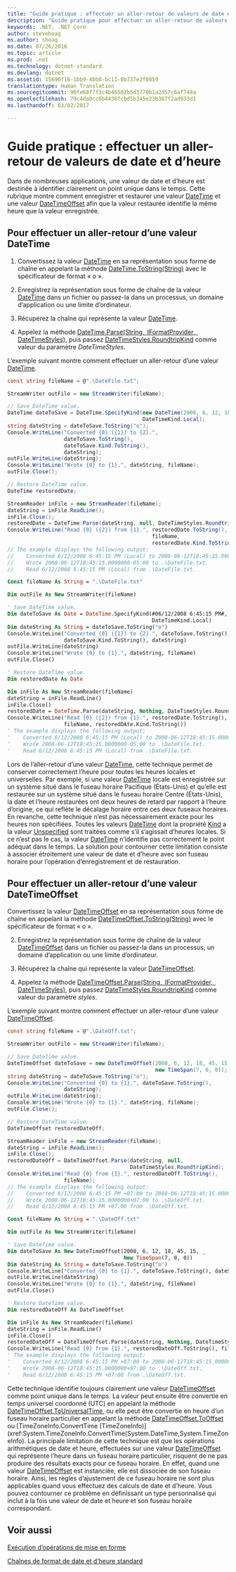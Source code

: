 ```yaml
---
title: "Guide pratique : effectuer un aller-retour de valeurs de date et d’heure"
description: "Guide pratique pour effectuer un aller-retour de valeurs de date et d’heure"
keywords: .NET, .NET Core
author: stevehoag
ms.author: shoag
ms.date: 07/26/2016
ms.topic: article
ms.prod: .net
ms.technology: dotnet-standard
ms.devlang: dotnet
ms.assetid: 15690f18-1bb9-4bb8-bc11-0b737e2f0859
translationtype: Human Translation
ms.sourcegitcommit: 90fe68f7f3c4b46502b5d3770b1a2d57c6af748a
ms.openlocfilehash: 79c4da0cc6b4436fcbd5b345e23b387f2ad933d1
ms.lasthandoff: 03/02/2017

---
```


# <a name="how-to-round-trip-date-and-time-values"></a>Guide pratique : effectuer un aller-retour de valeurs de date et d’heure

Dans de nombreuses applications, une valeur de date et d’heure est destinée à identifier clairement un point unique dans le temps. Cette rubrique montre comment enregistrer et restaurer une valeur [DateTime](xref:System.DateTime) et une valeur [DateTimeOffset](xref:System.DateTimeOffset) afin que la valeur restaurée identifie la même heure que la valeur enregistrée.

## <a name="to-round-trip-a-datetime-value"></a>Pour effectuer un aller-retour d’une valeur DateTime

1. Convertissez la valeur [DateTime](xref:System.DateTime) en sa représentation sous forme de chaîne en appelant la méthode [DateTime.ToString(String)](xref:System.DateTime.ToString(System.String)) avec le spécificateur de format « o ».

2. Enregistrez la représentation sous forme de chaîne de la valeur [DateTime](xref:System.DateTime) dans un fichier ou passez-la dans un processus, un domaine d’application ou une limite d’ordinateur.

3. Récupérez la chaîne qui représente la valeur [DateTime](xref:System.DateTime).

4. Appelez la méthode [DateTime.Parse(String, IFormatProvider, DateTimeStyles)](xref:System.DateTime.Parse(System.String,System.IFormatProvider,System.Globalization.DateTimeStyles)), puis passez [DateTimeStyles.RoundtripKind](xref:System.Globalization.DateTimeStyles.RoundtripKind) comme valeur du paramètre *DateTimeStyles*.

L’exemple suivant montre comment effectuer un aller-retour d’une valeur [DateTime](xref:System.DateTime).

```csharp
const string fileName = @".\DateFile.txt";

StreamWriter outFile = new StreamWriter(fileName);

// Save DateTime value.
DateTime dateToSave = DateTime.SpecifyKind(new DateTime(2008, 6, 12, 18, 45, 15), 
                                           DateTimeKind.Local);
string dateString = dateToSave.ToString("o");      
Console.WriteLine("Converted {0} ({1}) to {2}.", 
                  dateToSave.ToString(), 
                  dateToSave.Kind.ToString(), 
                  dateString);      
outFile.WriteLine(dateString);
Console.WriteLine("Wrote {0} to {1}.", dateString, fileName);
outFile.Close();

// Restore DateTime value.
DateTime restoredDate;

StreamReader inFile = new StreamReader(fileName);
dateString = inFile.ReadLine();
inFile.Close();
restoredDate = DateTime.Parse(dateString, null, DateTimeStyles.RoundtripKind);
Console.WriteLine("Read {0} ({2}) from {1}.", restoredDate.ToString(), 
                                              fileName, 
                                              restoredDate.Kind.ToString());
// The example displays the following output:
//    Converted 6/12/2008 6:45:15 PM (Local) to 2008-06-12T18:45:15.0000000-05:00.
//    Wrote 2008-06-12T18:45:15.0000000-05:00 to .\DateFile.txt.
//    Read 6/12/2008 6:45:15 PM (Local) from .\DateFile.txt.
```

```vb
Const fileName As String = ".\DateFile.txt"

Dim outFile As New StreamWriter(fileName)

' Save DateTime value.
Dim dateToSave As Date = DateTime.SpecifyKind(#06/12/2008 6:45:15 PM#, _
                                              DateTimeKind.Local)
Dim dateString As String = dateToSave.ToString("o")      
Console.WriteLine("Converted {0} ({1}) to {2}.", dateToSave.ToString(), _
                  dateToSave.Kind.ToString(), dateString)      
outFile.WriteLine(dateString)
Console.WriteLine("Wrote {0} to {1}.", dateString, fileName)
outFile.Close()   

' Restore DateTime value.
Dim restoredDate As Date

Dim inFile As New StreamReader(fileName)
dateString = inFile.ReadLine()
inFile.Close()
restoredDate = DateTime.Parse(dateString, Nothing, DateTimeStyles.RoundTripKind)
Console.WriteLine("Read {0} ({2}) from {1}.", restoredDate.ToString(), _
                  fileName, restoredDAte.Kind.ToString())
' The example displays the following output:
'    Converted 6/12/2008 6:45:15 PM (Local) to 2008-06-12T18:45:15.0000000-05:00.
'    Wrote 2008-06-12T18:45:15.0000000-05:00 to .\DateFile.txt.
'    Read 6/12/2008 6:45:15 PM (Local) from .\DateFile.txt.
```

Lors de l’aller-retour d’une valeur [DateTime](xref:System.DateTime), cette technique permet de conserver correctement l’heure pour toutes les heures locales et universelles. Par exemple, si une valeur [DateTime](xref:System.DateTime) locale est enregistrée sur un système situé dans le fuseau horaire Pacifique (États-Unis) et qu’elle est restaurée sur un système situé dans le fuseau horaire Centre (États-Unis), la date et l’heure restaurées ont deux heures de retard par rapport à l’heure d’origine, ce qui reflète le décalage horaire entre ces deux fuseaux horaires. En revanche, cette technique n’est pas nécessairement exacte pour les heures non spécifiées. Toutes les valeurs [DateTime](xref:System.DateTime) dont la propriété [Kind](xref:System.DateTime.Kind) a la valeur [Unspecified](xref:System.DateTimeKind.Unspecified) sont traitées comme s’il s’agissait d’heures locales. Si ce n’est pas le cas, la valeur [DateTime](xref:System.DateTime) n’identifie pas correctement le point adéquat dans le temps. La solution pour contourner cette limitation consiste à associer étroitement une valeur de date et d’heure avec son fuseau horaire pour l’opération d’enregistrement et de restauration.

## <a name="to-round-trip-a-datetimeoffset-value"></a>Pour effectuer un aller-retour d’une valeur DateTimeOffset

Convertissez la valeur [DateTimeOffset](xref:System.DateTimeOffset) en sa représentation sous forme de chaîne en appelant la méthode [DateTimeOffset.ToString(String)](xref:System.DateTimeOffset.ToString(System.String)) avec le spécificateur de format « o ».

2. Enregistrez la représentation sous forme de chaîne de la valeur [DateTimeOffset](xref:System.DateTimeOffset) dans un fichier ou passez-la dans un processus, un domaine d’application ou une limite d’ordinateur.

3. Récupérez la chaîne qui représente la valeur [DateTimeOffset](xref:System.DateTimeOffset).

4. Appelez la méthode [DateTimeOffset.Parse(String, IFormatProvider, DateTimeStyles)](xref:System.DateTimeOffset.Parse(System.String,System.IFormatProvider,System.Globalization.DateTimeStyles)), puis passez [DateTimeStyles.RoundtripKind](xref:System.Globalization.DateTimeStyles.RoundtripKind) comme valeur du paramètre *styles*.

L’exemple suivant montre comment effectuer un aller-retour d’une valeur [DateTimeOffset](xref:System.DateTimeOffset).

```csharp
const string fileName = @".\DateOff.txt";

StreamWriter outFile = new StreamWriter(fileName);

// Save DateTime value.
DateTimeOffset dateToSave = new DateTimeOffset(2008, 6, 12, 18, 45, 15, 
                                               new TimeSpan(7, 0, 0));
string dateString = dateToSave.ToString("o");      
Console.WriteLine("Converted {0} to {1}.", dateToSave.ToString(), 
                  dateString);      
outFile.WriteLine(dateString);
Console.WriteLine("Wrote {0} to {1}.", dateString, fileName);
outFile.Close();

// Restore DateTime value.
DateTimeOffset restoredDateOff;

StreamReader inFile = new StreamReader(fileName);
dateString = inFile.ReadLine();
inFile.Close();
restoredDateOff = DateTimeOffset.Parse(dateString, null, 
                                       DateTimeStyles.RoundtripKind);
Console.WriteLine("Read {0} from {1}.", restoredDateOff.ToString(), 
                  fileName);
// The example displays the following output:
//    Converted 6/12/2008 6:45:15 PM +07:00 to 2008-06-12T18:45:15.0000000+07:00.
//    Wrote 2008-06-12T18:45:15.0000000+07:00 to .\DateOff.txt.
//    Read 6/12/2008 6:45:15 PM +07:00 from .\DateOff.txt.
```

```vb
Const fileName As String = ".\DateOff.txt"

Dim outFile As New StreamWriter(fileName)

' Save DateTime value.
Dim dateToSave As New DateTimeOffset(2008, 6, 12, 18, 45, 15, _
                                     New TimeSpan(7, 0, 0))
Dim dateString As String = dateToSave.ToString("o")      
Console.WriteLine("Converted {0} to {1}.", dateToSave.ToString(), dateString)      
outFile.WriteLine(dateString)
Console.WriteLine("Wrote {0} to {1}.", dateString, fileName)
outFile.Close()   

' Restore DateTime value.
Dim restoredDateOff As DateTimeOffset

Dim inFile As New StreamReader(fileName)
dateString = inFile.ReadLine()
inFile.Close()
restoredDateOff = DateTimeOffset.Parse(dateString, Nothing, DateTimeStyles.RoundTripKind)
Console.WriteLine("Read {0} from {1}.", restoredDateOff.ToString(), fileName)
' The example displays the following output:
'    Converted 6/12/2008 6:45:15 PM +07:00 to 2008-06-12T18:45:15.0000000+07:00.
'    Wrote 2008-06-12T18:45:15.0000000+07:00 to .\DateOff.txt.
'    Read 6/12/2008 6:45:15 PM +07:00 from .\DateOff.txt.
```

Cette technique identifie toujours clairement une valeur [DateTimeOffset](xref:System.DateTimeOffset) comme point unique dans le temps. La valeur peut ensuite être convertie en temps universel coordonné (UTC) en appelant la méthode [DateTimeOffset.ToUniversalTime](xref:System.DateTimeOffset.ToUniversalTime), ou elle peut être convertie en heure d’un fuseau horaire particulier en appelant la méthode [DateTimeOffset.ToOffset](xref:System.DateTimeOffset.ToOffset(System.TimeSpan)) ou [TimeZoneInfo.ConvertTime (TimeZoneInfo)](xref:System.TimeZoneInfo.ConvertTime(System.DateTime,System.TimeZoneInfo). La principale limitation de cette technique est que les opérations arithmétiques de date et heure, effectuées sur une valeur [DateTimeOffset](xref:System.DateTimeOffset) qui représente l’heure dans un fuseau horaire particulier, risquent de ne pas produire des résultats exacts pour ce fuseau horaire. En effet, quand une valeur [DateTimeOffset](xref:System.DateTimeOffset) est instanciée, elle est dissociée de son fuseau horaire. Ainsi, les règles d’ajustement de ce fuseau horaire ne sont plus applicables quand vous effectuez des calculs de date et d’heure. Vous pouvez contourner ce problème en définissant un type personnalisé qui inclut à la fois une valeur de date et heure et son fuseau horaire correspondant.

## <a name="see-also"></a>Voir aussi

[Exécution d’opérations de mise en forme](performing-formatting-operations.md)

[Chaînes de format de date et d’heure standard](standard-datetime.md)


